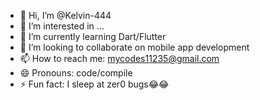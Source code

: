 - 👋 Hi, I’m @Kelvin-444
- 👀 I’m interested in ...
- 🌱 I’m currently learning Dart/Flutter
- 💞️ I’m looking to collaborate on mobile app development 
- 📫 How to reach me: mycodes11235@gmail.com
- 😄 Pronouns: code/compile
- ⚡ Fun fact: I sleep at zer0 bugs😂😂 

<!---
Kelvin-444/Kelvin-444 is a ✨ special ✨ repository because its `README.md` (this file) appears on your GitHub profile.
You can click the Preview link to take a look at your changes.
--->

